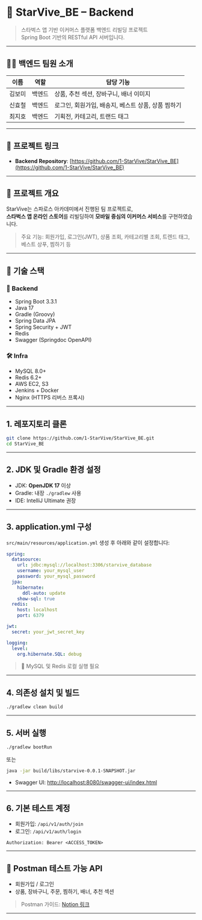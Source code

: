 # 🌟 StarVive_BE – Backend

> 스타벅스 앱 기반 이커머스 플랫폼 백엔드 리빌딩 프로젝트  
> Spring Boot 기반의 RESTful API 서버입니다.

---

## 👨‍💻 백엔드 팀원 소개

| 이름 | 역할 | 담당 기능 |
|------|------|-----------|
| 김보미 | 백엔드 | 상품, 추천 섹션, 장바구니, 배너 이미지 |
| 신효철 | 백엔드 | 로그인, 회원가입, 배송지, 베스트 상품, 상품 찜하기 |
| 최지호 | 백엔드 | 기획전, 카테고리, 트랜드 태그 |

---

## 🔗 프로젝트 링크

- **Backend Repository**: [https://github.com/1-StarVive/StarVive_BE](https://github.com/1-StarVive/StarVive_BE)

---

## 📌 프로젝트 개요

StarVive는 스파로스 아카데미에서 진행된 팀 프로젝트로,  
**스타벅스 앱 온라인 스토어**를 리빌딩하여 **모바일 중심의 이커머스 서비스**를 구현하였습니다.

> 주요 기능: 회원가입, 로그인(JWT), 상품 조회, 카테고리별 조회, 트렌드 태그, 베스트 상푸, 찜하기 등

---

## 🚀 기술 스택

### 🔧 Backend
- Spring Boot 3.3.1
- Java 17
- Gradle (Groovy)
- Spring Data JPA
- Spring Security + JWT
- Redis
- Swagger (Springdoc OpenAPI)

### 🛠 Infra
- MySQL 8.0+
- Redis 6.2+
- AWS EC2, S3
- Jenkins + Docker
- Nginx (HTTPS 리버스 프록시)

---

##  1. 레포지토리 클론
```bash
git clone https://github.com/1-StarVive/StarVive_BE.git
cd StarVive_BE
```

---

##  2. JDK 및 Gradle 환경 설정
- JDK: **OpenJDK 17** 이상
- Gradle: 내장 `./gradlew` 사용
- IDE: IntelliJ Ultimate 권장

---

##  3. application.yml 구성
`src/main/resources/application.yml` 생성 후 아래와 같이 설정합니다:

```yaml
spring:
  datasource:
    url: jdbc:mysql://localhost:3306/starvive_database
    username: your_mysql_user
    password: your_mysql_password
  jpa:
    hibernate:
      ddl-auto: update
    show-sql: true
  redis:
    host: localhost
    port: 6379

jwt:
  secret: your_jwt_secret_key

logging:
  level:
    org.hibernate.SQL: debug
```

> 📌 MySQL 및 Redis 로컬 실행 필요

---

##  4. 의존성 설치 및 빌드
```bash
./gradlew clean build
```

---

##  5. 서버 실행
```bash
./gradlew bootRun
```

또는

```bash
java -jar build/libs/starvive-0.0.1-SNAPSHOT.jar
```

- Swagger UI: [http://localhost:8080/swagger-ui/index.html](http://localhost:8080/swagger-ui/index.html)

---

##  6. 기본 테스트 계정
- 회원가입: `/api/v1/auth/join`
- 로그인: `/api/v1/auth/login`

```http
Authorization: Bearer <ACCESS_TOKEN>
```

---

## 🧪 Postman 테스트 가능 API
- 회원가입 / 로그인
- 상품, 장바구니, 주문, 찜하기, 배너, 추천 섹션

> Postman 가이드: [Notion 링크](https://www.notion.so/Postman-1ca2ca1a3b5d80889e22f2d31021f2dd?pvs=21)

---
